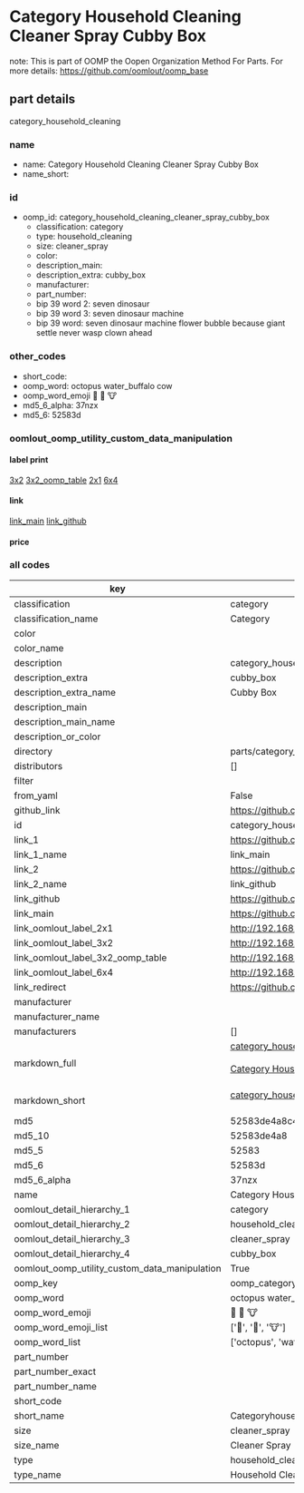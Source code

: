 # Category Household Cleaning Cleaner Spray Cubby Box  

note: This is part of OOMP the Oopen Organization Method For Parts. For more details: https://github.com/oomlout/oomp_base

##  part details
  



category_household_cleaning



### name
* name: Category Household Cleaning Cleaner Spray Cubby Box
* name_short: 
### id
* oomp_id: category_household_cleaning_cleaner_spray_cubby_box
  * classification: category
  * type: household_cleaning
  * size: cleaner_spray
  * color: 
  * description_main: 
  * description_extra: cubby_box
  * manufacturer: 
  * part_number: 
  * bip 39 word 2: seven dinosaur
  * bip 39 word 3: seven dinosaur machine
  * bip 39 word: seven dinosaur machine flower bubble because giant settle never wasp clown ahead

### other_codes
* short_code: 
* oomp_word: octopus water_buffalo cow
* oomp_word_emoji :octopus: :water_buffalo: :cow:
* md5_6_alpha: 37nzx
* md5_6: 52583d






### oomlout_oomp_utility_custom_data_manipulation
#### label print
[3x2](http://192.168.1.245:1112/?label=oomp%2037nzx)
[3x2_oomp_table](http://192.168.1.108:1112/?label=oomp%2037nzx)
[2x1](http://192.168.1.242:1112/?label=oomp%2037nzx)
[6x4](http://192.168.1.55:1112/?label=oomp%2037nzx)    

#### link

[link_main](https://github.com/oomlout/oomlout_oomp_version_1_messy/tree/main/parts/category_household_cleaning_cleaner_spray_cubby_box) [link_github](https://github.com/oomlout/oomlout_oomp_version_1_messy/tree/main/parts/category_household_cleaning_cleaner_spray_cubby_box)                             

#### price







### all codes 
| key | value |  
| --- | --- |  
| classification | category |  
| classification_name | Category |  
| color |  |  
| color_name |  |  
| description | category_household_cleaning |  
| description_extra | cubby_box |  
| description_extra_name | Cubby Box |  
| description_main |  |  
| description_main_name |  |  
| description_or_color |   |  
| directory | parts/category_household_cleaning_cleaner_spray_cubby_box |  
| distributors | [] |  
| filter |  |  
| from_yaml | False |  
| github_link | https://github.com/oomlout/oomlout_oomp_part_src/tree/main/parts/category_household_cleaning_cleaner_spray_cubby_box |  
| id | category_household_cleaning_cleaner_spray_cubby_box |  
| link_1 | https://github.com/oomlout/oomlout_oomp_version_1_messy/tree/main/parts/category_household_cleaning_cleaner_spray_cubby_box |  
| link_1_name | link_main |  
| link_2 | https://github.com/oomlout/oomlout_oomp_version_1_messy/tree/main/parts/category_household_cleaning_cleaner_spray_cubby_box |  
| link_2_name | link_github |  
| link_github | https://github.com/oomlout/oomlout_oomp_version_1_messy/tree/main/parts/category_household_cleaning_cleaner_spray_cubby_box |  
| link_main | https://github.com/oomlout/oomlout_oomp_version_1_messy/tree/main/parts/category_household_cleaning_cleaner_spray_cubby_box |  
| link_oomlout_label_2x1 | http://192.168.1.242:1112/?label=oomp%2037nzx |  
| link_oomlout_label_3x2 | http://192.168.1.245:1112/?label=oomp%2037nzx |  
| link_oomlout_label_3x2_oomp_table | http://192.168.1.108:1112/?label=oomp%2037nzx |  
| link_oomlout_label_6x4 | http://192.168.1.55:1112/?label=oomp%2037nzx |  
| link_redirect | https://github.com/oomlout/oomlout_oomp_version_1_messy/tree/main/parts/category_household_cleaning_cleaner_spray_cubby_box |  
| manufacturer |  |  
| manufacturer_name |  |  
| manufacturers | [] |  
| markdown_full | [category_household_cleaning_cleaner_spray_cubby_box](none)<br>[](none)<br>[Category Household Cleaning Cleaner Spray Cubby Box](none)<br><br> |  
| markdown_short | [category_household_cleaning_cleaner_spray_cubby_box](none)<br><br> |  
| md5 | 52583de4a8c46c344f0ea5990b0f9e25 |  
| md5_10 | 52583de4a8 |  
| md5_5 | 52583 |  
| md5_6 | 52583d |  
| md5_6_alpha | 37nzx |  
| name | Category Household Cleaning Cleaner Spray Cubby Box |  
| oomlout_detail_hierarchy_1 | category |  
| oomlout_detail_hierarchy_2 | household_cleaning |  
| oomlout_detail_hierarchy_3 | cleaner_spray |  
| oomlout_detail_hierarchy_4 | cubby_box |  
| oomlout_oomp_utility_custom_data_manipulation | True |  
| oomp_key | oomp_category_household_cleaning_cleaner_spray_cubby_box |  
| oomp_word | octopus water_buffalo cow |  
| oomp_word_emoji | :octopus: :water_buffalo: :cow: |  
| oomp_word_emoji_list | [':octopus:', ':water_buffalo:', ':cow:'] |  
| oomp_word_list | ['octopus', 'water_buffalo', 'cow'] |  
| part_number |  |  
| part_number_exact |  |  
| part_number_name |  |  
| short_code |  |  
| short_name | Categoryhouseholdcleaning |  
| size | cleaner_spray |  
| size_name | Cleaner Spray |  
| type | household_cleaning |  
| type_name | Household Cleaning |  
